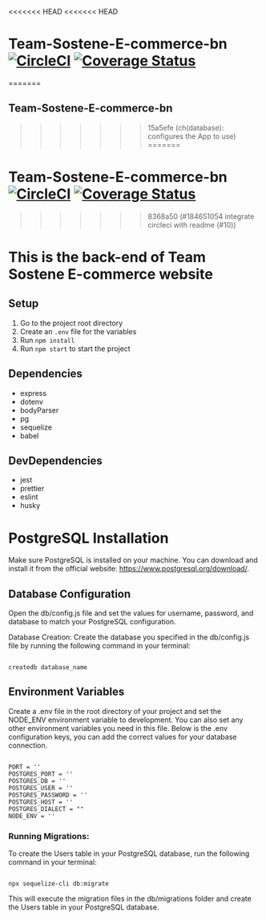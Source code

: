 <<<<<<< HEAD
<<<<<<< HEAD
# Team-Sostene-E-commerce-bn [![CircleCI](https://dl.circleci.com/status-badge/img/gh/atlp-rwanda/Team-Sostene-E-commerce-bn/tree/develop.svg?style=svg)](https://dl.circleci.com/status-badge/redirect/gh/atlp-rwanda/Team-Sostene-E-commerce-bn/tree/develop) [![Coverage Status](https://coveralls.io/repos/github/atlp-rwanda/Team-Sostene-E-commerce-bn/badge.svg?branch=ch-integrate-circleci-184651054)](https://coveralls.io/github/atlp-rwanda/Team-Sostene-E-commerce-bn?branch=ch-integrate-circleci-184651054)
=======
## Team-Sostene-E-commerce-bn

>>>>>>> 15a5efe (ch(database): configures the App to use)
=======
# Team-Sostene-E-commerce-bn [![CircleCI](https://dl.circleci.com/status-badge/img/gh/atlp-rwanda/Team-Sostene-E-commerce-bn/tree/develop.svg?style=svg)](https://dl.circleci.com/status-badge/redirect/gh/atlp-rwanda/Team-Sostene-E-commerce-bn/tree/develop) [![Coverage Status](https://coveralls.io/repos/github/atlp-rwanda/Team-Sostene-E-commerce-bn/badge.svg?branch=ch-integrate-circleci-184651054)](https://coveralls.io/github/atlp-rwanda/Team-Sostene-E-commerce-bn?branch=ch-integrate-circleci-184651054)
>>>>>>> 8368a50 (#184651054 integrate circleci with readme (#10))
# This is the back-end of Team Sostene E-commerce website

## Setup

1. Go to the project root directory
2. Create an `.env` file for the variables
3. Run `npm install`
5. Run `npm start` to start the project


## Dependencies
- express
- dotenv
- bodyParser
- pg
- sequelize
- babel

## DevDependencies
- jest
- prettier
- eslint
- husky

# PostgreSQL Installation

Make sure PostgreSQL is installed on your machine. You can download and install it from the official website: https://www.postgresql.org/download/.

## Database Configuration

Open the db/config.js file and set the values for username, password, and database to match your PostgreSQL configuration.

Database Creation: Create the database you specified in the db/config.js file by running the following command in your terminal:
```

createdb database_name

```
## Environment Variables

Create a .env file in the root directory of your project and set the NODE_ENV environment variable to development. You can also set any other environment variables you need in this file. Below is the .env configuration keys, you can add the correct values for your database connection.
```

PORT = ''
POSTGRES_PORT = ''
POSTGRES_DB = ''
POSTGRES_USER = ''
POSTGRES_PASSWORD = ''
POSTGRES_HOST = ''
POSTGRES_DIALECT = ""
NODE_ENV = ''

```

### Running Migrations:

To create the Users table in your PostgreSQL database, run the following command in your terminal:
```

npx sequelize-cli db:migrate

```
This will execute the migration files in the db/migrations folder and create the Users table in your PostgreSQL database.


